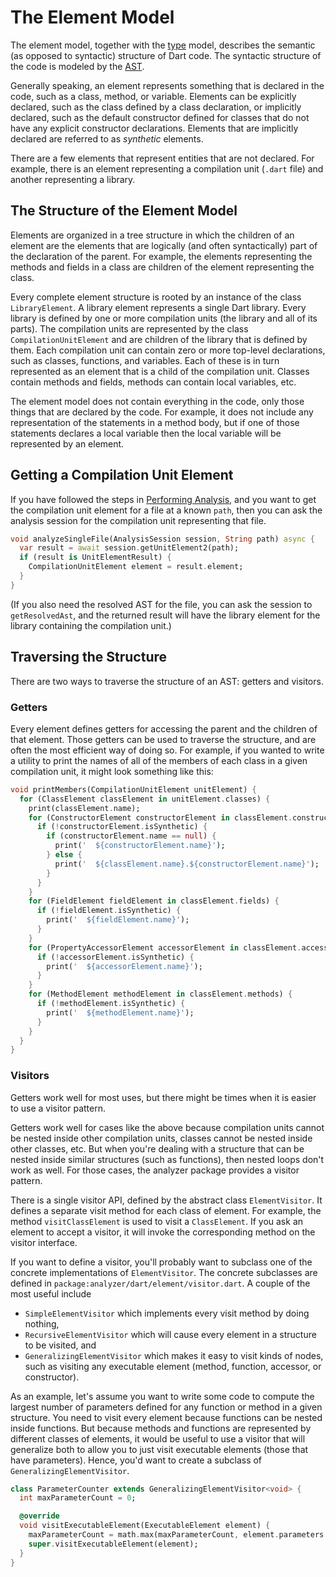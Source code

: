 # The Element Model

The element model, together with the [type][type] model, describes the semantic
(as opposed to syntactic) structure of Dart code. The syntactic structure of the
code is modeled by the [AST][ast].

Generally speaking, an element represents something that is declared in the
code, such as a class, method, or variable. Elements can be explicitly declared,
such as the class defined by a class declaration, or implicitly declared, such
as the default constructor defined for classes that do not have any explicit
constructor declarations. Elements that are implicitly declared are referred to
as _synthetic_ elements.

There are a few elements that represent entities that are not declared. For
example, there is an element representing a compilation unit (`.dart` file) and
another representing a library.

## The Structure of the Element Model

Elements are organized in a tree structure in which the children of an element
are the elements that are logically (and often syntactically) part of the
declaration of the parent. For example, the elements representing the methods
and fields in a class are children of the element representing the class.

Every complete element structure is rooted by an instance of the class
`LibraryElement`. A library element represents a single Dart library. Every
library is defined by one or more compilation units (the library and all of its
parts). The compilation units are represented by the class
`CompilationUnitElement` and are children of the library that is defined by
them. Each compilation unit can contain zero or more top-level declarations,
such as classes, functions, and variables. Each of these is in turn
represented as an element that is a child of the compilation unit. Classes
contain methods and fields, methods can contain local variables, etc.

The element model does not contain everything in the code, only those things
that are declared by the code. For example, it does not include any
representation of the statements in a method body, but if one of those
statements declares a local variable then the local variable will be represented
by an element.

## Getting a Compilation Unit Element

If you have followed the steps in [Performing Analysis][analysis], and you want
to get the compilation unit element for a file at a known `path`, then you can
ask the analysis session for the compilation unit representing that file.

```dart
void analyzeSingleFile(AnalysisSession session, String path) async {
  var result = await session.getUnitElement2(path);
  if (result is UnitElementResult) {
    CompilationUnitElement element = result.element;
  }
}
```

(If you also need the resolved AST for the file, you can ask the session to
`getResolvedAst`, and the returned result will have the library element for the
library containing the compilation unit.)

## Traversing the Structure

There are two ways to traverse the structure of an AST: getters and visitors.

### Getters

Every element defines getters for accessing the parent and the children of that
element. Those getters can be used to traverse the structure, and are often the
most efficient way of doing so. For example, if you wanted to write a utility to
print the names of all of the members of each class in a given compilation unit,
it might look something like this:

```dart
void printMembers(CompilationUnitElement unitElement) {
  for (ClassElement classElement in unitElement.classes) {
    print(classElement.name);
    for (ConstructorElement constructorElement in classElement.constructors) {
      if (!constructorElement.isSynthetic) {
        if (constructorElement.name == null) {
          print('  ${constructorElement.name}');
        } else {
          print('  ${classElement.name}.${constructorElement.name}');
        }
      }
    }
    for (FieldElement fieldElement in classElement.fields) {
      if (!fieldElement.isSynthetic) {
        print('  ${fieldElement.name}');
      }
    }
    for (PropertyAccessorElement accessorElement in classElement.accessors) {
      if (!accessorElement.isSynthetic) {
        print('  ${accessorElement.name}');
      }
    }
    for (MethodElement methodElement in classElement.methods) {
      if (!methodElement.isSynthetic) {
        print('  ${methodElement.name}');
      }
    }
  }
}
```

### Visitors

Getters work well for most uses, but there might be times when it is easier to
use a visitor pattern.

Getters work well for cases like the above because compilation units cannot be
nested inside other compilation units, classes cannot be nested inside other
classes, etc. But when you're dealing with a structure that can be nested inside
similar structures (such as functions), then nested loops don't work as well.
For those cases, the analyzer package provides a visitor pattern.

There is a single visitor API, defined by the abstract class `ElementVisitor`.
It defines a separate visit method for each class of element. For example, the
method `visitClassElement` is used to visit a `ClassElement`. If you ask an
element to accept a visitor, it will invoke the corresponding method on the
visitor interface.

If you want to define a visitor, you'll probably want to subclass one of the
concrete implementations of `ElementVisitor`. The concrete subclasses are
defined in `package:analyzer/dart/element/visitor.dart`. A couple of the most
useful include
- `SimpleElementVisitor` which implements every visit method by doing nothing,
- `RecursiveElementVisitor` which will cause every element in a structure to be
  visited, and
- `GeneralizingElementVisitor` which makes it easy to visit kinds of nodes, such
  as visiting any executable element (method, function, accessor, or
  constructor).

As an example, let's assume you want to write some code to compute the largest
number of parameters defined for any function or method in a given structure.
You need to visit every element because functions can be nested inside
functions. But because methods and functions are represented by different
classes of elements, it would be useful to use a visitor that will generalize
both to allow you to just visit executable elements (those that have
parameters). Hence, you'd want to create a subclass of
`GeneralizingElementVisitor`.

```dart
class ParameterCounter extends GeneralizingElementVisitor<void> {
  int maxParameterCount = 0;

  @override
  void visitExecutableElement(ExecutableElement element) {
    maxParameterCount = math.max(maxParameterCount, element.parameters.length);
    super.visitExecutableElement(element);
  }
}
```

[analysis]: analysis.md
[ast]: ast.md
[type]: type.md

